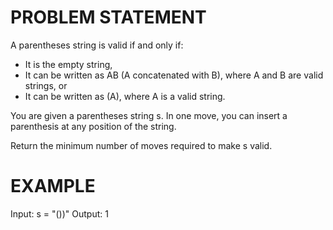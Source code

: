 # PROBLEM STATEMENT

A parentheses string is valid if and only if:

 - It is the empty string,
 - It can be written as AB (A concatenated with B), where A and B are valid strings, or
 - It can be written as (A), where A is a valid string.

You are given a parentheses string s. In one move, you can insert a parenthesis at any position of the string.

Return the minimum number of moves required to make s valid.

# EXAMPLE

Input: s = "())"
Output: 1

